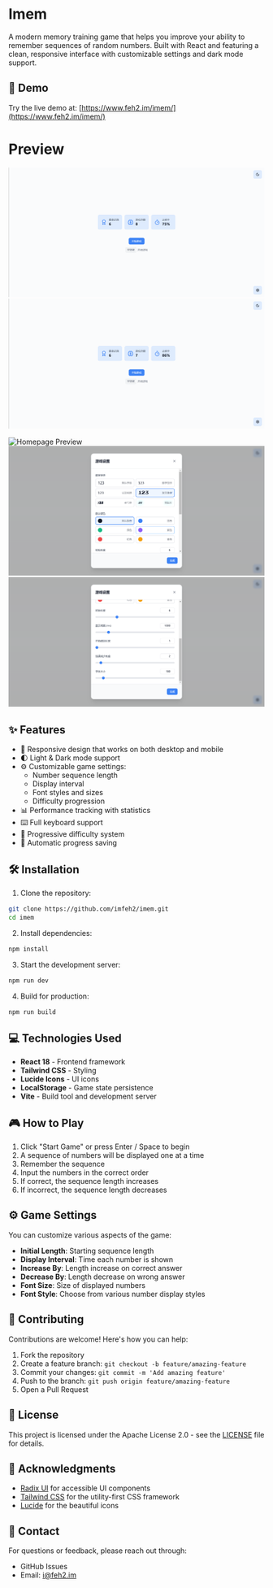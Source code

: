 # Imem

A modern memory training game that helps you improve your ability to remember sequences of random numbers. Built with
React and featuring a clean, responsive interface with customizable settings and dark mode support.

## 🚀 Demo

Try the live demo at: [https://www.feh2.im/imem/](https://www.feh2.im/imem/)

# Preview

![Success Preview](preview/success.gif)
![Fail Preview](preview/fail.gif)

![Homepage Preview](preview/homepage.png)
![Settings1 Preview](preview/settings1.png)
![Settings2 Preview](preview/settings2.png)

## ✨ Features

- 📱 Responsive design that works on both desktop and mobile
- 🌓 Light & Dark mode support
- ⚙️ Customizable game settings:
    - Number sequence length
    - Display interval
    - Font styles and sizes
    - Difficulty progression
- 📊 Performance tracking with statistics
- ⌨️ Full keyboard support
- 🎯 Progressive difficulty system
- 💾 Automatic progress saving

## 🛠️ Installation

1. Clone the repository:

```bash
git clone https://github.com/imfeh2/imem.git
cd imem
```

2. Install dependencies:

```bash
npm install
```

3. Start the development server:

```bash
npm run dev
```

4. Build for production:

```bash
npm run build
```

## 💻 Technologies Used

- **React 18** - Frontend framework
- **Tailwind CSS** - Styling
- **Lucide Icons** - UI icons
- **LocalStorage** - Game state persistence
- **Vite** - Build tool and development server

## 🎮 How to Play

1. Click "Start Game" or press Enter / Space to begin
2. A sequence of numbers will be displayed one at a time
3. Remember the sequence
4. Input the numbers in the correct order
5. If correct, the sequence length increases
6. If incorrect, the sequence length decreases

## ⚙️ Game Settings

You can customize various aspects of the game:

- **Initial Length**: Starting sequence length
- **Display Interval**: Time each number is shown
- **Increase By**: Length increase on correct answer
- **Decrease By**: Length decrease on wrong answer
- **Font Size**: Size of displayed numbers
- **Font Style**: Choose from various number display styles

## 🤝 Contributing

Contributions are welcome! Here's how you can help:

1. Fork the repository
2. Create a feature branch: `git checkout -b feature/amazing-feature`
3. Commit your changes: `git commit -m 'Add amazing feature'`
4. Push to the branch: `git push origin feature/amazing-feature`
5. Open a Pull Request

## 📝 License

This project is licensed under the Apache License 2.0 - see the [LICENSE](LICENSE) file for details.

## 🙏 Acknowledgments

- [Radix UI](https://www.radix-ui.com/) for accessible UI components
- [Tailwind CSS](https://tailwindcss.com/) for the utility-first CSS framework
- [Lucide](https://lucide.dev/) for the beautiful icons

## 📧 Contact

For questions or feedback, please reach out through:

- GitHub Issues
- Email: i@feh2.im
